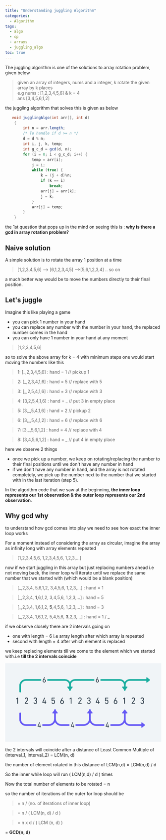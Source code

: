 ```yaml
---
title: "Understanding juggling Algorithm"
categories:
  - Algorithm
tags:
  - algo
  - cp
  - arrays
  - juggling_algo
toc: true
---
```


The juggling algorithm is one of the solutions to array rotation problem, given below

> given an array of integers, nums and a integer, k rotate the given array by k places <br>
> e.g nums : [1,2,3,4,5,6] & k = 4 <br>
>    ans [3,4,5,6,1,2]
> 

the juggling algorithm that solves this is given as below

```java
   void jugglingAlgo(int arr[], int d)
    {
        int n = arr.length;
        /* To handle if d >= n */
        d = d % n;
        int i, j, k, temp;
        int g_c_d = gcd(d, n);
        for (i = 0; i < g_c_d; i++) {
            temp = arr[i];
            j = i;
            while (true) {
                k = (j + d)%n;
                if (k == i)
                    break;
                arr[j] = arr[k];
                j = k;
            }
            arr[j] = temp;
        }
    }
```

the 1st question that pops up in the mind on seeing this is : __why is there a gcd in array rotation problem?__

## Naive solution
A simple solution is to rotate the array 1 position at a time
> [1,2,3,4,5,6] --> [6,1,2,3,4,5] -->[5,6,1,2,3,4] .. so on

a much better way would be to move the numbers directly to their final position.

## Let's juggle

Imagine this like playing a game

- you can pick 1 number in your hand
- you can replace any number with the number in your hand, the replaced number comes in the hand
- you can only have 1 number in your hand at any moment

> [1,2,3,4,5,6]

so to solve the above array for k = 4 with minimum steps one would start moving the numbers like this
> 1: [_,2,3,4,5,6]  :  hand = 1      // pickup 1

> 2: [_,2,3,4,1,6]  :  hand = 5      // replace with 5

> 3:  [_,2,5,4,1,6]  :  hand = 3      // replace with 3

> 4:  [3,2,5,4,1,6]  :  hand = _      // put 3 in empty place

> 5:  [3,_,5,4,1,6]  :  hand = 2      // pickup 2

> 6:  [3,_,5,4,1,2]  :  hand = 6      // replace with 6

> 7:  [3,_,5,6,1,2]  :  hand = 4      // replace with 4

> 8:  [3,4,5,6,1,2]  :  hand = _      // put 4 in empty place



here we observe 2 things 
- once we pick up a number, we keep on rotating/replacing the number to their final positions until we don't have any number in hand
- if we don't have any number in hand, and the array is not rotated completely, we pick up the number next to the number that we started with in the last iteration (step 5).

In the algorithm code that we saw at the beginning, __the inner loop represents our 1st observation & the outer loop represents our 2nd observation__.

## Why gcd why

to understand how gcd comes into play we need to see how exact the inner loop works

For a moment instead of considering the array as circular, imagine the array as infinity long with array elements repeated

> [1,2,3,4,5,6,  1,2,3,4,5,6,   1,2,3,...]

now if we start juggling in this array but just replacing numbers ahead i.e not moving back, 
 the inner loop will iterate until we replace the same number that we started with (which would be a blank position)

> [_,2,3,4, 5,6,1,2, 3,4,5,6, 1,2,3,...] : hand = 1

> [_,2,3,4, __1__,6,1,2, 3,4,5,6, 1,2,3,...] : hand = 5

> [_,2,3,4, 1,6,1,2, __5__,4,5,6, 1,2,3,...] : hand = 3

> [_,2,3,4, 1,6,1,2, 5,4,5,6, __3__,2,3,...] : hand = 1 / _

if we observe closely there are 2 intervals going on 
- one with length = 6 i.e array length after which array is repeated
- second with length = 4 after which element is replaced

we keep replacing elements till we come to the element which we started with.i.e __till the 2 intervals coincide__

![juggling-algo-lcm](/assets/images/juggling_algo_lcm.png)

the 2 intervals will coincide after a distance of Least Common Multiple of (interval_1, interval_2) = LCM(n, d)

the number of element rotated in this distance of LCM(n,d) = LCM(n,d) / d

So the inner while loop will run ( LCM(n,d) / d ) times

Now the total number of elements to be rotated = n

so the number of iterations of the outer for loop should be
>= n / (no. of iterations of inner loop)

>= n / ( LCM(n, d) / d )

>= n x d / ( LCM (n, d) )

= __GCD(n, d)__